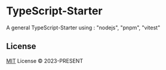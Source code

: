 # TypeScript-Starter

A general TypeScript-Starter using : "nodejs", "pnpm", "vitest"

## License

[MIT](./LICENSE) License © 2023-PRESENT
